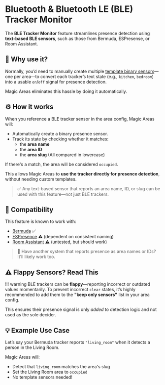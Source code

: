 # Bluetooth & Bluetooth LE (BLE) Tracker Monitor

The **BLE Tracker Monitor** feature streamlines presence detection using **text-based BLE sensors**, such as those from Bermuda, ESPresense, or Room Assistant.

## 📍 Why use it?

Normally, you’d need to manually create multiple [template binary sensors](https://www.home-assistant.io/integrations/template/)—one per area—to convert each tracker’s text state (e.g., `kitchen`, `bedroom`) into a usable `on`/`off` signal for presence detection.

Magic Areas eliminates this hassle by doing it automatically.

## ⚙️ How it works

When you reference a BLE tracker sensor in the area config, Magic Areas will:

- Automatically create a binary presence sensor.
- Track its state by checking whether it matches:
  - the **area name**
  - the **area ID**
  - the **area slug**
  (All compared in lowercase)

If there's a match, the area will be considered `occupied`.

This allows Magic Areas to **use the tracker directly for presence detection**, without needing custom templates.

> ✅ Any text-based sensor that reports an area name, ID, or slug can be used with this feature—not just BLE trackers.

## 🧠 Compatibility

This feature is known to work with:

- [Bermuda](https://github.com/agittins/bermuda) ✅
- [ESPresence](https://espresense.com/) ⚠️ (dependent on consistent naming)
- [Room Assistant](https://github.com/mKeRix/room-assistant) ⚠️ (untested, but should work)

> 💬 Have another system that reports presence as area names or IDs? It’ll likely work too.

## ⚠️ Flappy Sensors? Read This

!!! warning
    BLE trackers can be **flappy**—reporting incorrect or outdated values momentarily.
    To prevent incorrect `clear` states, it’s highly recommended to add them to the **"keep only sensors"** list in your area config.

This ensures their presence signal is only _added_ to detection logic and not used as the sole decider.

## 💡 Example Use Case

Let’s say your Bermuda tracker reports `"living_room"` when it detects a person in the Living Room.

Magic Areas will:

- Detect that `living_room` matches the area's slug
- Set the Living Room area to `occupied`
- No template sensors needed!
